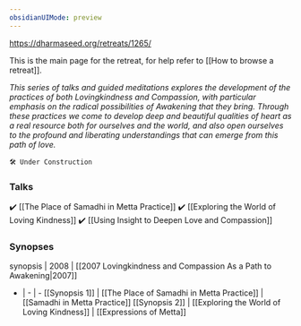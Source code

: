 ```yaml
---
obsidianUIMode: preview
---
```

https://dharmaseed.org/retreats/1265/

This is the main page for the retreat, for help refer to [[How to browse a retreat]].

_This series of talks and guided meditations explores the development of the practices of both Lovingkindness and Compassion, with particular emphasis on the radical possibilities of Awakening that they bring. Through these practices we come to develop deep and beautiful qualities of heart as a real resource both for ourselves and the world, and also open ourselves to the profound and liberating understandings that can emerge from this path of love._

```ad-danger
🛠️ Under Construction
```

### Talks
✔️ [[The Place of Samadhi in Metta Practice]] 
✔️ [[Exploring the World of Loving Kindness]]
✔️ [[Using Insight to Deepen Love and Compassion]]
<br/>

### Synopses
synopsis | 2008 | [[2007 Lovingkindness and Compassion As a Path to Awakening\|2007]]
- | - | -
[[Synopsis 1]] | [[The Place of Samadhi in Metta Practice]] | [[Samadhi in Metta Practice]]
[[Synopsis 2]] | [[Exploring the World of Loving Kindness]] | [[Expressions of Metta]]	
